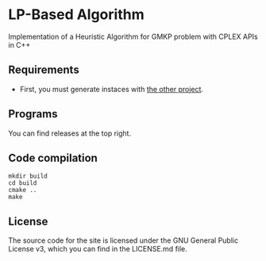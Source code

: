 # LP-Based Algorithm

Implementation of a Heuristic Algorithm for GMKP problem with CPLEX APIs in C++

## Requirements

* First, you must generate instaces with [the other project](https://github.com/dariodenardi/GMKP-Project).

## Programs

You can find releases at the top right.

## Code compilation

```
mkdir build
cd build
cmake ..
make
```

## License

The source code for the site is licensed under the GNU General Public License v3, which you can find in the LICENSE.md file.
